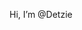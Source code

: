 Hi, I’m @Detzie




<!---
Detzie/Detzie is a ✨ special ✨ repository because its `README.md` (this file) appears on your GitHub profile.
You can click the Preview link to take a look at your changes.
--->
